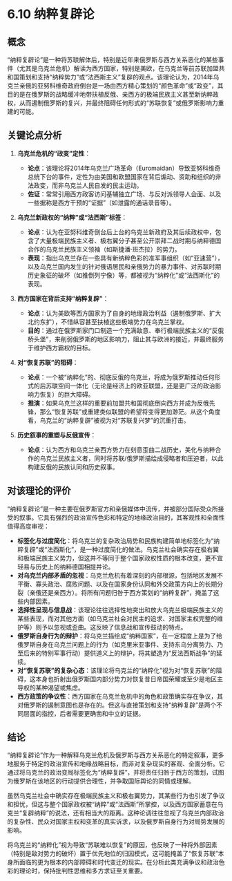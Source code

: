 # 6.10 纳粹复辟论

## 概念

“纳粹复辟论”是一种将苏联解体后，特别是近年来俄罗斯与西方关系恶化的某些事件（尤其是乌克兰危机）解读为西方国家，特别是美欧，在乌克兰等前苏联加盟共和国策划和支持“纳粹势力”或“法西斯主义”复辟的观点。该理论认为，2014年乌克兰亲俄的亚努科维奇政府倒台是一场由西方精心策划的“颜色革命”或“政变”，其目的是在俄罗斯的战略缓冲地带扶植反俄、亲西方的极端民族主义甚至新纳粹政权，从而遏制俄罗斯的复兴，并最终阻碍任何形式的“苏联恢复”或俄罗斯影响力重建的可能。

## 关键论点分析

1.  **乌克兰危机的“政变”定性**：
    *   **论点**：该理论将2014年乌克兰广场革命（Euromaidan）导致亚努科维奇总统下台的事件，定性为由美国和欧盟国家在背后煽动、资助和组织的非法政变，而非乌克兰人民自发的民主运动。
    *   **佐证**：常常引用西方政客访问基辅独立广场、与反对派领导人会面、以及一些据称是西方干预的“证据”（如泄露的通话录音等）。

2.  **乌克兰新政权的“纳粹”或“法西斯”标签**：
    *   **论点**：认为在亚努科维奇倒台后上台的乌克兰新政府及其后续政权中，包含了大量极端民族主义者、极右翼分子甚至公开崇拜二战时期与纳粹德国合作的乌克兰民族主义领袖（如斯捷潘·班杰拉）的势力。
    *   **表现**：指出乌克兰存在一些具有新纳粹色彩的准军事组织（如“亚速营”），以及乌克兰国内发生的针对俄语居民和亲俄势力的暴力事件、对苏联时期历史象征的破坏（如推倒列宁像）等，都被视为“纳粹化”或“法西斯化”的表现。

3.  **西方国家在背后支持“纳粹复辟”**：
    *   **论点**：认为美欧等西方国家为了自身的地缘政治利益（遏制俄罗斯、扩大北约东扩），不惜纵容甚至扶植这些极端势力在乌克兰掌权。
    *   **目的**：通过在俄罗斯家门口制造一个充满敌意、奉行极端民族主义的“反俄桥头堡”，来削弱俄罗斯的地区影响力，阻止其与欧洲的接近，并最终服务于维护西方霸权的目标。

4.  **对“恢复苏联”的阻碍**：
    *   **论点**：一个被“纳粹化”的、彻底反俄的乌克兰，将成为俄罗斯推动任何形式的后苏联空间一体化（无论是经济上的欧亚联盟，还是更广泛的政治影响力恢复）的巨大障碍。
    *   **推演**：如果乌克兰这样的重要前加盟共和国彻底倒向西方并成为反俄先锋，那么“恢复苏联”或重建类似联盟的希望将变得更加渺茫。从这个角度看，乌克兰的“纳粹复辟”被视为对“苏联复兴梦”的沉重打击。

5.  **历史叙事的重塑与反俄宣传**：
    *   **论点**：认为西方和乌克兰亲西方势力在刻意歪曲二战历史，美化与纳粹合作的乌克兰民族主义者，同时将苏联/俄罗斯描绘成侵略者和压迫者，以此构建反俄的民族认同和历史叙事。

## 对该理论的评价

“纳粹复辟论”是一种主要在俄罗斯官方和亲俄媒体中流传，并被部分国际受众所接受的叙事。它具有强烈的政治宣传色彩和特定的地缘政治目的，其客观性和全面性值得高度审视：

*   **标签化与过度简化**：将乌克兰的复杂政治局势和民族构建简单地标签化为“纳粹复辟”或“法西斯化”，是一种过度简化的做法。乌克兰社会确实存在极右翼和极端民族主义势力，但这并不等同于整个国家政权性质的根本改变，更不宜轻易与历史上的纳粹德国相提并论。
*   **对乌克兰内部矛盾的忽视**：乌克兰危机有着深刻的内部根源，包括地区发展不平衡、寡头政治、腐败问题、以及在国家身份认同和外交政策方向上的长期分裂（亲俄还是亲西方）。将所有问题归咎于西方策划的“纳粹复辟”，掩盖了这些内部因素。
*   **选择性呈现与信息战**：该理论往往选择性地突出和放大乌克兰极端民族主义的某些表现，而对其他方面（如乌克兰社会对民主的追求、对国家主权完整的维护等）则予以忽视或歪曲。这反映了信息战和宣传鼓动的特点。
*   **俄罗斯自身行为的辩护**：将乌克兰描绘成“纳粹国家”，在一定程度上是为了给俄罗斯自身在乌克兰问题上的行为（如克里米亚事件、支持东乌分离势力、乃至后来的特别军事行动）提供道义上的辩护，将其塑造为“反法西斯战争”的延续。
*   **对“恢复苏联”的复杂心态**：该理论将乌克兰的“纳粹化”视为对“恢复苏联”的阻碍，这本身也折射出俄罗斯国内部分势力对恢复昔日帝国荣耀或至少是地区主导权的某种渴望或焦虑。
*   **西方政策的争议性**：西方国家在乌克兰危机中的角色和政策确实存在争议，其对俄罗斯的遏制意图也是存在的。但这与直接策划和支持“纳粹复辟”是两个不同层面的指控，后者需要更确凿和中立的证据。

## 结论

“纳粹复辟论”作为一种解释乌克兰危机及俄罗斯与西方关系恶化的特定叙事，更多地服务于特定的政治宣传和地缘战略目标，而非对复杂现实的客观、全面分析。它通过将乌克兰的政治变局标签化为“纳粹复辟”，并将责任归咎于西方的策划，试图为俄罗斯在该地区的行动提供合理性，并争取国际舆论的同情或理解。

虽然乌克兰社会中确实存在极端民族主义和极右翼势力，其某些行为也引发了争议和担忧，但这与整个国家政权被“纳粹”或“法西斯”所掌控，以及西方国家蓄意在乌克兰“复辟纳粹”的说法，还有相当大的距离。这种论调往往忽视了乌克兰内部政治的复杂性、民众对国家主权和变革的真实诉求，以及俄罗斯自身行为对局势发展的影响。

将乌克兰的“纳粹化”视为导致“苏联难以恢复”的原因，也反映了一种将外部因素（特别是敌对势力的破坏）置于优先地位的归因模式，这可能掩盖了“恢复苏联”本身所面临的更为根本的内部障碍和时代变迁的现实。在分析此类充满争议和政治色彩的理论时，保持批判性思维和多方求证至关重要。